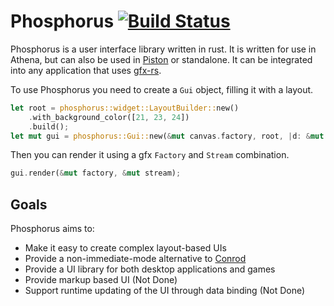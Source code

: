 <!--
    Copyright 2015 The Athena Developers.

    Licensed under the Apache License, Version 2.0 (the "License");
    you may not use this file except in compliance with the License.
    You may obtain a copy of the License at

        http://www.apache.org/licenses/LICENSE-2.0

    Unless required by applicable law or agreed to in writing, software
    distributed under the License is distributed on an "AS IS" BASIS,
    WITHOUT WARRANTIES OR CONDITIONS OF ANY KIND, either express or implied.
    See the License for the specific language governing permissions and
    limitations under the License.
-->

# Phosphorus [![Build Status](https://travis-ci.org/athena-org/phosphorus.png?branch=develop)](https://travis-ci.org/athena-org/phosphorus)

Phosphorus is a user interface library written in rust. It is written for use in Athena, but can also be used in [Piston](https://github.com/PistonDevelopers/piston) or standalone. It can be integrated into any application that uses [gfx-rs](https://github.com/gfx-rs/gfx-rs).

To use Phosphorus you need to create a `Gui` object, filling it with a layout.

```Rust
let root = phosphorus::widget::LayoutBuilder::new()
    .with_background_color([21, 23, 24])
    .build();
let mut gui = phosphorus::Gui::new(&mut canvas.factory, root, |d: &mut gfx_device_gl::Device| d.spawn_factory());
```

Then you can render it using a gfx `Factory` and `Stream` combination.

```Rust
gui.render(&mut factory, &mut stream);
```

## Goals
Phosphorus aims to:
- Make it easy to create complex layout-based UIs
- Provide a non-immediate-mode alternative to [Conrod](https://github.com/PistonDevelopers/conrod)
- Provide a UI library for both desktop applications and games
- Provide markup based UI (Not Done)
- Support runtime updating of the UI through data binding (Not Done)

